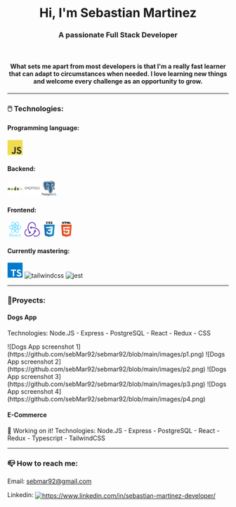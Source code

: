 <h1 align="center">Hi, I'm Sebastian Martinez</h1>
<h3 align="center">A passionate Full Stack Developer</h3>
<br>
<h4 align="center">What sets me apart from most developers is that I'm a really fast learner that can adapt to circumstances when needed. I love learning new things and welcome every challenge as an opportunity to grow. </h4>

---

<h3 align="left">🖱️ Technologies:</h3>
<h4>Programming language:</h4>
<p align="left">
<img src="https://raw.githubusercontent.com/devicons/devicon/master/icons/javascript/javascript-original.svg" alt="javascript" width="35" height="35"/>
</p>
<h4>Backend:</h4>
<p align="left">
<img src="https://raw.githubusercontent.com/devicons/devicon/master/icons/nodejs/nodejs-original-wordmark.svg" alt="nodejs" width="35" height="35"/> 
<img src="https://raw.githubusercontent.com/devicons/devicon/master/icons/express/express-original-wordmark.svg" alt="express" width="35" height="35"/>
<img src="https://raw.githubusercontent.com/devicons/devicon/master/icons/postgresql/postgresql-original-wordmark.svg" alt="postgresql" width="35" height="35"/>
</p>
<h4>Frontend:</h4>
<p align="left">
<img src="https://raw.githubusercontent.com/devicons/devicon/master/icons/react/react-original-wordmark.svg" alt="react" width="35" height="35"/> 
    <img src="https://raw.githubusercontent.com/devicons/devicon/master/icons/redux/redux-original.svg" alt="redux" width="35" height="35"/>
    <img src="https://raw.githubusercontent.com/devicons/devicon/master/icons/css3/css3-original-wordmark.svg" alt="css3" width="35" height="35"/> 
    <img src="https://raw.githubusercontent.com/devicons/devicon/master/icons/html5/html5-original-wordmark.svg" alt="html5" width="35" height="35"/>
</p>
<h4>Currently mastering:</h4>
<p align="left">
    <img src="https://raw.githubusercontent.com/devicons/devicon/master/icons/typescript/typescript-original.svg" alt="typescript" width="35" height="35"/>
    <img src="https://www.vectorlogo.zone/logos/tailwindcss/tailwindcss-icon.svg" alt="tailwindcss" width="35" height="35"/> 
    <img src="https://www.vectorlogo.zone/logos/jestjsio/jestjsio-icon.svg" alt="jest" width="35" height="35"/> 
</p>

---

<h3 align="left">📌Proyects:</h3>
<h4>Dogs App</h4>
<p>Technologies: Node.JS - Express - PostgreSQL - React - Redux - CSS</p>
![Dogs App screenshot 1](https://github.com/sebMar92/sebmar92/blob/main/images/p1.png)
![Dogs App screenshot 2](https://github.com/sebMar92/sebmar92/blob/main/images/p2.png)
![Dogs App screenshot 3](https://github.com/sebMar92/sebmar92/blob/main/images/p3.png)
![Dogs App screenshot 4](https://github.com/sebMar92/sebmar92/blob/main/images/p4.png)
<br>
<h4>E-Commerce</h4>
<p>💬 Working on it!
Technologies: Node.JS - Express - PostgreSQL - React - Redux - Typescript - TailwindCSS</p>

---

<h3 align="left">📪 How to reach me:</h3>
<p align="left">
Email: <a href="mailto:sebmar92@gmail.com">sebmar92@gmail.com</a>

Linkedin: <a href="https://www.linkedin.com/in/sebastian-martinez-developer/" target="blank"><img align="center" src="https://cdn-icons-png.flaticon.com/512/174/174857.png" alt="https://www.linkedin.com/in/sebastian-martinez-developer/" height="20" width="20" /></a>

</p>
